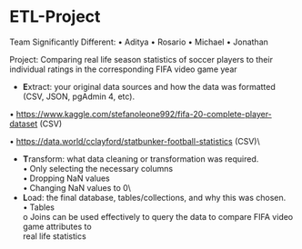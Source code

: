 # ETL-Project

Team Significantly Different:
• Aditya
• Rosario
• Michael
• Jonathan

Project: Comparing real life season statistics of soccer players to their individual ratings in the
corresponding FIFA video game year
* **E**xtract: your original data sources and how the data was formatted (CSV, JSON, pgAdmin 4, etc).

• https://www.kaggle.com/stefanoleone992/fifa-20-complete-player-dataset (CSV)

• https://data.world/cclayford/statbunker-football-statistics (CSV)\
* **T**ransform: what data cleaning or transformation was required.\
• Only selecting the necessary columns\
• Dropping NaN values\
• Changing NaN values to 0\
* **L**oad: the final database, tables/collections, and why this was chosen.\
• Tables\
o Joins can be used effectively to query the data to compare FIFA video game attributes to\
real life statistics

